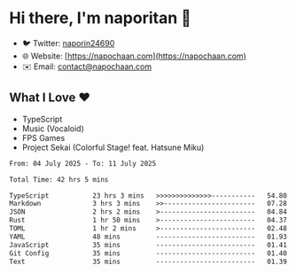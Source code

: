 # Hi there, I'm naporitan 👋

- 🐦 Twitter: [naporin24690](https://twitter.com/naporin24690)
- 🌐 Website: [https://napochaan.com](https://napochaan.com)
- ✉️ Email: [contact@napochaan.com](mailto:contact@napochaan.com)

## What I Love ❤️
- TypeScript
- Music (Vocaloid)
- FPS Games
- Project Sekai (Colorful Stage! feat. Hatsune Miku)

<!--START_SECTION:waka-->

```txt
From: 04 July 2025 - To: 11 July 2025

Total Time: 42 hrs 5 mins

TypeScript           23 hrs 3 mins   >>>>>>>>>>>>>>-----------   54.80 %
Markdown             3 hrs 3 mins    >>-----------------------   07.28 %
JSON                 2 hrs 2 mins    >------------------------   04.84 %
Rust                 1 hr 50 mins    >------------------------   04.37 %
TOML                 1 hr 2 mins     >------------------------   02.48 %
YAML                 48 mins         -------------------------   01.93 %
JavaScript           35 mins         -------------------------   01.41 %
Git Config           35 mins         -------------------------   01.40 %
Text                 35 mins         -------------------------   01.39 %
```

<!--END_SECTION:waka-->

